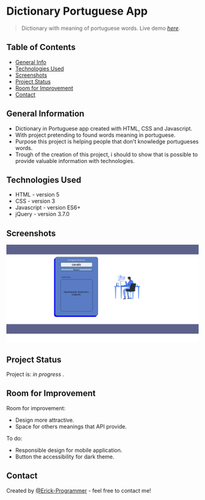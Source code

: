 # Dictionary Portuguese App
> Dictionary with meaning of portuguese words.
> Live demo [_here_](https://erick-programmer.github.io/Dictionary-Portuguese-API-App/dictionary.html). <!-- If you have the project hosted somewhere, include the link here. -->

## Table of Contents
* [General Info](#general-information)
* [Technologies Used](#technologies-used)
* [Screenshots](#screenshots)
* [Project Status](#project-status)
* [Room for Improvement](#room-for-improvement)
* [Contact](#contact)
<!-- * [License](#license) -->


## General Information
- Dictionary in Portuguese app created with HTML, CSS and Javascript.
- With project pretending to found words meaning in portuguese.
- Purpose this project is helping people that don't knowledge portugueses words.
- Trough of the creation of this project, i should to show that is possible to provide valuable information with technologies.
<!-- You don't have to answer all the questions - just the ones relevant to your project. -->

## Technologies Used
- HTML  - version 5
- CSS  - version 3
- Javascript  - version ES6+
- jQuery  - version 3.7.0


## Screenshots
![Example screenshot](./img/screenshot.png)
<!-- If you have screenshots you'd like to share, include them here. -->


## Project Status
Project is: _in progress_ . 


## Room for Improvement

Room for improvement:
- Design more attractive.
- Space for others meanings that API provide.

To do:
- Responsible design for mobile application.
- Button the accessibility for dark theme.

## Contact
Created by [@Erick-Programmer](https://erick-programmer.github.io/Portfolio-Personal/portfolio.html) - feel free to contact me!


<!-- Optional -->
<!-- ## License -->
<!-- This project is open source and available under the [... License](). -->

<!-- You don't have to include all sections - just the one's relevant to your project -->